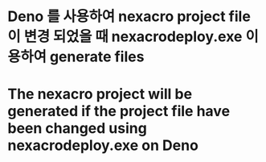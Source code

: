 # Deno 를 사용하여 nexacro project file 이 변경 되었을 때 nexacrodeploy.exe 이용하여 generate files
# The nexacro project will be generated if the project file have been changed using nexacrodeploy.exe on Deno